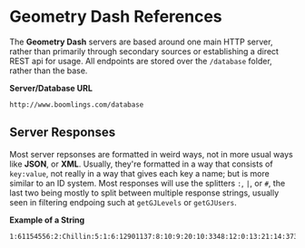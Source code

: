 # Geometry Dash References

The **Geometry Dash** servers are based around one main HTTP server, rather than primarily through secondary sources or establishing a direct REST api for usage. All endpoints are stored over the `/database` folder, rather than the base.

**Server/Database URL**
```
http://www.boomlings.com/database
```

## Server Responses

Most server repsonses are formatted in weird ways, not in more usual ways like **JSON**, or **XML**. Usually, they're formatted in a way that consists of `key:value`,  not really in a way that gives each key a name; but is more similar to an ID system. Most responses will use the splitters `:`, `|`, or `#`, the last two being mostly to split between multiple response strings, usually seen in filtering endpoing such at `getGJLevels` or `getGJUsers`.

**Example of a String**
```
1:61154556:2:Chillin:5:1:6:12901137:8:10:9:20:10:3348:12:0:13:21:14:373:17::43:4:25::18:3:19:24962:42:0:45:29651:3:UmVtYWtlIG9mIG15IG9sZCAyLjAgbGV2ZWwgY2FsbGVkIENoaWxsIHhkIEp1c3QgYSBzaW1wbGUgYW5kIGNoaWxsIGxldmVsLCBlbmpveSA6KQ==:15:3:30:0:31:0:37:0:38:1:39:3:46:1:47:2:35:669275
```